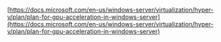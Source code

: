 [https://docs.microsoft.com/en-us/windows-server/virtualization/hyper-v/plan/plan-for-gpu-acceleration-in-windows-server](https://docs.microsoft.com/en-us/windows-server/virtualization/hyper-v/plan/plan-for-gpu-acceleration-in-windows-server)
